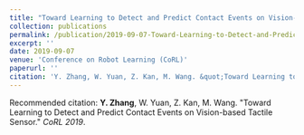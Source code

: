 ```yaml
---
title: "Toward Learning to Detect and Predict Contact Events on Vision-based Tactile Sensor"
collection: publications
permalink: /publication/2019-09-07-Toward-Learning-to-Detect-and-Predict-Contact-Events-on-Vision-based-Tactile-Sensor
excerpt: ''
date: 2019-09-07
venue: 'Conference on Robot Learning (CoRL)'
paperurl: ''
citation: 'Y. Zhang, W. Yuan, Z. Kan, M. Wang. &quot;Toward Learning to Detect and Predict Contact Events on Vision-based Tactile Sensor.&quot; <i>CoRL 2019</i>.'
---
```



Recommended citation: __Y. Zhang__, W. Yuan, Z. Kan, M. Wang. &quot;Toward Learning to Detect and Predict Contact Events on Vision-based Tactile Sensor.&quot; <i>CoRL 2019</i>.

